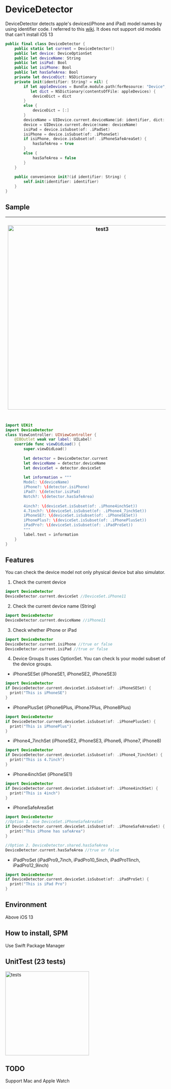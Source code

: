 # DeviceDetector

DeviceDetector detects apple's devices(iPhone and iPad) model names by using identifier code. I referred to this [wiki](https://www.theiphonewiki.com/wiki/Models). It does not support old models that can't install iOS 13

```swift
public final class DeviceDetector {
    public static let current = DeviceDetector()
    public let device: DeviceOptionSet
    public let deviceName: String
    public let isiPad: Bool
    public let isiPhone: Bool
    public let hasSafeArea: Bool
    private let deviceDict: NSDictionary
    private init(identifier: String? = nil) {
        if let appleDevices = Bundle.module.path(forResource: "Device", ofType: "plist"),
           let dict = NSDictionary(contentsOfFile: appleDevices) {
            deviceDict = dict
        }
        else {
            deviceDict = [:]
        }
        deviceName = UIDevice.current.deviceName(id: identifier, dict: deviceDict) ?? ""
        device = UIDevice.current.device(name: deviceName)
        isiPad = device.isSubset(of: .iPadSet)
        isiPhone = device.isSubset(of: .iPhoneSet)
        if isiPhone, device.isSubset(of: .iPhoneSafeAreaSet) {
            hasSafeArea = true
        }
        else {
            hasSafeArea = false
        }
    }
    
    public convenience init?(id identifier: String) {
        self.init(identifier: identifier)
    }
}
```

## Sample

|<img width="577" alt="test3" src="https://user-images.githubusercontent.com/12643700/168486396-d028e8f3-1698-4c54-9dc8-fbbd93a15af3.png">|<img width="620" alt="test4" src="https://user-images.githubusercontent.com/12643700/168486399-5b476abb-41b0-49fb-9b67-2d7bfc7b8405.png">|<img width="359" alt="test1" src="https://user-images.githubusercontent.com/12643700/168486335-7c5aa1b1-f74d-4905-8a41-0cb8cd84ce8b.png">|<img width="375" alt="test2" src="https://user-images.githubusercontent.com/12643700/168486341-21b1214c-63bb-4749-bcf4-c81108c3b3fa.png">|
|---|---|---|---|


```swift
import UIKit
import DeviceDetector
class ViewController: UIViewController {
    @IBOutlet weak var label: UILabel!
    override func viewDidLoad() {
        super.viewDidLoad()
        
        let detector = DeviceDetector.current
        let deviceName = detector.deviceName
        let deviceSet = detector.deviceSet
        
        let information = """
        Model: \(deviceName)
        iPhone?: \(detector.isiPhone)
        iPad?: \(detector.isiPad)
        Notch?: \(detector.hasSafeArea)
        
        4inch?: \(deviceSet.isSubset(of: .iPhone4inchSet))
        4.7inch?: \(deviceSet.isSubset(of: .iPhone4_7inchSet))
        iPhoneSE?: \(deviceSet.isSubset(of: .iPhoneSESet))
        iPhonePlus?: \(deviceSet.isSubset(of: .iPhonePlusSet))
        iPadPro?: \(deviceSet.isSubset(of: .iPadProSet))
        """
        label.text = information
    }
}
```

## Features
You can check the device model not only physical device but also simulator.

1. Check the current device
```swift
import DeviceDetector
DeviceDetector.current.deviceSet //DeviceSet.iPhone11
```

2. Check the current device name (String)
```swift
import DeviceDetector
DeviceDetector.current.deviceName //iPhone11
```

3. Check whether iPhone or iPad
```swift
import DeviceDetector
DeviceDetector.current.isiPhone //true or false
DeviceDetector.current.isiPad //true or false
```

4. Device Groups
It uses OptionSet. You can check Is your model subset of the device groups.

- iPhoneSESet (iPhoneSE1, iPhoneSE2, iPhoneSE3)
```swift
import DeviceDetector
if DeviceDetector.current.deviceSet.isSubset(of: .iPhoneSESet) {
  print("This is iPhoneSE")
}
```

- iPhonePlusSet (iPhone6Plus, iPhone7Plus, iPhone8Plus)
```swift
import DeviceDetector
if DeviceDetector.current.deviceSet.isSubset(of: .iPhonePlusSet) {
  print("This is iPhonePlus")
}
```

- iPhone4_7inchSet (iPhoneSE2, iPhoneSE3, iPhone6, iPhone7, iPhone8)
```swift
import DeviceDetector
if DeviceDetector.current.deviceSet.isSubset(of: .iPhone4_7inchSet) {
  print("This is 4.7inch")
}
```

- iPhone4inchSet (iPhoneSE1)
```swift
import DeviceDetector
if DeviceDetector.current.deviceSet.isSubset(of: .iPhone4inchSet) {
  print("This is 4inch")
}
```

- iPhoneSafeAreaSet
```swift
import DeviceDetector
//Option 1. Use DeviceSet.iPhoneSafeAreaSet
if DeviceDetector.current.deviceSet.isSubset(of: .iPhoneSafeAreaSet) {
  print("This iPhone has safeArea")
}

//Option 2. DeviceDetector.shared.hasSafeArea
DeviceDetector.current.hasSafeArea //true or false
```
- iPadProSet (iPadPro9_7inch, iPadPro10_5inch, iPadPro11inch, iPadPro12_9inch)
```swift
import DeviceDetector
if DeviceDetector.current.deviceSet.isSubset(of: .iPadProSet) {
  print("This is iPad Pro")
}
```

## Environment
Above iOS 13

## How to install, SPM
Use Swift Package Manager

## UnitTest (23 tests)
<img width="263" alt="tests" src="https://user-images.githubusercontent.com/12643700/168467179-b70c0117-4bc1-476b-8b99-dfaa8df051fe.png">


## TODO
Support Mac and Apple Watch
